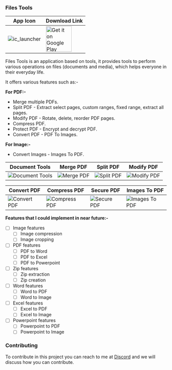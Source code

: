 ### Files Tools

| App Icon | Download Link |
| ------------- | ------------- |
| ![ic_launcher](https://user-images.githubusercontent.com/85361211/128973496-365b0ea2-d777-4423-b86b-416814b586a8.png) | <a href='https://play.google.com/store/apps/details?id=com.pureinfoapps.android.apps.filestools'><img alt='Get it on Google Play' src='https://play.google.com/intl/en_us/badges/images/generic/en_badge_web_generic.png' height='80px'/></a> |

Files Tools is an application based on tools, it provides tools to perform various operations on files (documents and media), which helps everyone in their everyday life.

It offers various features such as:-

**For PDF:-**
-  Merge multiple PDFs.
-  Split PDF - Extract select pages, custom ranges, fixed range, extract all pages.
-  Modify PDF - Rotate, delete, reorder PDF pages.
-  Compress PDF.
-  Protect PDF - Encrypt and decrypt PDF.
-  Convert PDF - PDF To Images.

**For Image:-**
-  Convert Images - Images To PDF.

| Document Tools | Merge PDF | Split PDF | Modify PDF |
| ---- | ---- | ---- | ---- |
| ![Document Tools](https://user-images.githubusercontent.com/85361211/128974714-e40a5026-81cb-4243-8394-1de97b4db2d5.png) | ![Merge PDF](https://user-images.githubusercontent.com/85361211/128974750-5e9b00ed-6528-455e-87c3-88c67fe33454.png) | ![Split PDF](https://user-images.githubusercontent.com/85361211/128974775-650b1f37-6ae4-4d39-96e7-73022b8e2445.png) | ![Modify PDF](https://user-images.githubusercontent.com/85361211/128974795-8ad6d856-9344-4fa4-a124-25300f4feba2.png) |

| Convert PDF | Compress PDF | Secure PDF | Images To PDF |
| ---- | ---- | ---- | ---- |
| ![Convert PDF](https://user-images.githubusercontent.com/85361211/128974809-a4dc16cb-962b-45d8-a1d5-4b3edd46e3b9.png) | ![Compress PDF](https://user-images.githubusercontent.com/85361211/128974824-e0b3297f-2a43-49be-a510-ffbbd1b56c61.png) | ![Secure PDF](https://user-images.githubusercontent.com/85361211/128974838-af3ec03f-03f9-4f90-93e6-d7f9151fb204.png) | ![Images To PDF](https://user-images.githubusercontent.com/85361211/128974848-66f7f068-16d7-4895-9b0d-5873e30c35a0.png) |

**Features that I could implement in near future:-**

- [ ] Image features
    - [ ] Image compression
    - [ ] Image cropping
- [ ] PDF features
    - [ ] PDF to Word
    - [ ] PDF to Excel
    - [ ] PDF to Powerpoint
- [ ] Zip features
    - [ ] Zip extraction
    - [ ] Zip creation
- [ ] Word features
    - [ ] Word to PDF
    - [ ] Word to Image
- [ ] Excel features
    - [ ] Excel to PDF
    - [ ] Excel to Image
- [ ] Powerpoint features
    - [ ] Powerpoint to PDF
    - [ ] Powerpoint to Image

### Contributing

To contribute in this project you can reach to me at [Discord](https://discordapp.com/users/546260843902271515/) and we will discuss how you can contribute.
